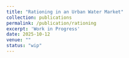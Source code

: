 ```yaml
---
title: "Rationing in an Urban Water Market"
collection: publications
permalink: /publication/rationing
excerpt: 'Work in Progress'
date: 2025-10-12
venue: ""
status: "wip"
---
```

